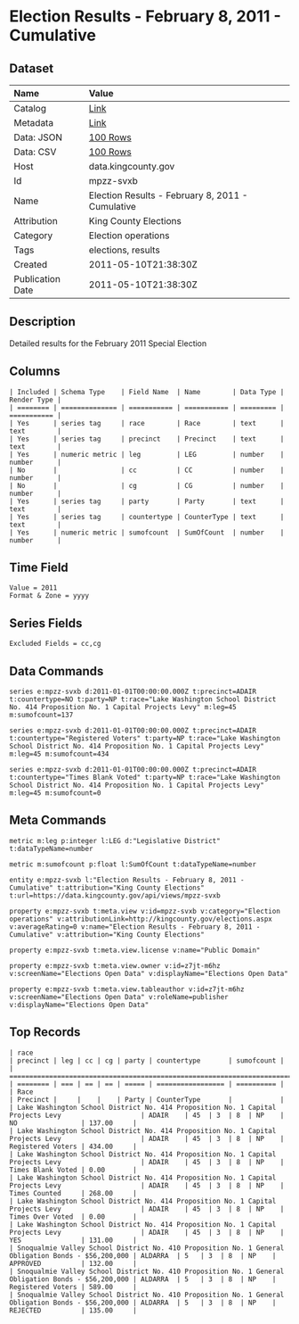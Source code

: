 # Election Results - February 8, 2011 - Cumulative

## Dataset

| Name | Value |
| :--- | :---- |
| Catalog | [Link](https://catalog.data.gov/dataset/election-results-february-8-2011-cumulative-ef681) |
| Metadata | [Link](https://data.kingcounty.gov/api/views/mpzz-svxb) |
| Data: JSON | [100 Rows](https://data.kingcounty.gov/api/views/mpzz-svxb/rows.json?max_rows=100) |
| Data: CSV | [100 Rows](https://data.kingcounty.gov/api/views/mpzz-svxb/rows.csv?max_rows=100) |
| Host | data.kingcounty.gov |
| Id | mpzz-svxb |
| Name | Election Results - February 8, 2011 - Cumulative |
| Attribution | King County Elections |
| Category | Election operations |
| Tags | elections, results |
| Created | 2011-05-10T21:38:30Z |
| Publication Date | 2011-05-10T21:38:30Z |

## Description

Detailed results for the February 2011 Special Election

## Columns

```ls
| Included | Schema Type    | Field Name  | Name        | Data Type | Render Type |
| ======== | ============== | =========== | =========== | ========= | =========== |
| Yes      | series tag     | race        | Race        | text      | text        |
| Yes      | series tag     | precinct    | Precinct    | text      | text        |
| Yes      | numeric metric | leg         | LEG         | number    | number      |
| No       |                | cc          | CC          | number    | number      |
| No       |                | cg          | CG          | number    | number      |
| Yes      | series tag     | party       | Party       | text      | text        |
| Yes      | series tag     | countertype | CounterType | text      | text        |
| Yes      | numeric metric | sumofcount  | SumOfCount  | number    | number      |
```

## Time Field

```ls
Value = 2011
Format & Zone = yyyy
```

## Series Fields

```ls
Excluded Fields = cc,cg
```

## Data Commands

```ls
series e:mpzz-svxb d:2011-01-01T00:00:00.000Z t:precinct=ADAIR t:countertype=NO t:party=NP t:race="Lake Washington School District No. 414 Proposition No. 1 Capital Projects Levy" m:leg=45 m:sumofcount=137

series e:mpzz-svxb d:2011-01-01T00:00:00.000Z t:precinct=ADAIR t:countertype="Registered Voters" t:party=NP t:race="Lake Washington School District No. 414 Proposition No. 1 Capital Projects Levy" m:leg=45 m:sumofcount=434

series e:mpzz-svxb d:2011-01-01T00:00:00.000Z t:precinct=ADAIR t:countertype="Times Blank Voted" t:party=NP t:race="Lake Washington School District No. 414 Proposition No. 1 Capital Projects Levy" m:leg=45 m:sumofcount=0
```

## Meta Commands

```ls
metric m:leg p:integer l:LEG d:"Legislative District" t:dataTypeName=number

metric m:sumofcount p:float l:SumOfCount t:dataTypeName=number

entity e:mpzz-svxb l:"Election Results - February 8, 2011 - Cumulative" t:attribution="King County Elections" t:url=https://data.kingcounty.gov/api/views/mpzz-svxb

property e:mpzz-svxb t:meta.view v:id=mpzz-svxb v:category="Election operations" v:attributionLink=http://kingcounty.gov/elections.aspx v:averageRating=0 v:name="Election Results - February 8, 2011 - Cumulative" v:attribution="King County Elections"

property e:mpzz-svxb t:meta.view.license v:name="Public Domain"

property e:mpzz-svxb t:meta.view.owner v:id=z7jt-m6hz v:screenName="Elections Open Data" v:displayName="Elections Open Data"

property e:mpzz-svxb t:meta.view.tableauthor v:id=z7jt-m6hz v:screenName="Elections Open Data" v:roleName=publisher v:displayName="Elections Open Data"
```

## Top Records

```ls
| race                                                                                               | precinct | leg | cc | cg | party | countertype       | sumofcount | 
| ================================================================================================== | ======== | === | == | == | ===== | ================= | ========== | 
| Race                                                                                               | Precinct |     |    |    | Party | CounterType       |            | 
| Lake Washington School District No. 414 Proposition No. 1 Capital Projects Levy                    | ADAIR    | 45  | 3  | 8  | NP    | NO                | 137.00     | 
| Lake Washington School District No. 414 Proposition No. 1 Capital Projects Levy                    | ADAIR    | 45  | 3  | 8  | NP    | Registered Voters | 434.00     | 
| Lake Washington School District No. 414 Proposition No. 1 Capital Projects Levy                    | ADAIR    | 45  | 3  | 8  | NP    | Times Blank Voted | 0.00       | 
| Lake Washington School District No. 414 Proposition No. 1 Capital Projects Levy                    | ADAIR    | 45  | 3  | 8  | NP    | Times Counted     | 268.00     | 
| Lake Washington School District No. 414 Proposition No. 1 Capital Projects Levy                    | ADAIR    | 45  | 3  | 8  | NP    | Times Over Voted  | 0.00       | 
| Lake Washington School District No. 414 Proposition No. 1 Capital Projects Levy                    | ADAIR    | 45  | 3  | 8  | NP    | YES               | 131.00     | 
| Snoqualmie Valley School District No. 410 Proposition No. 1 General Obligation Bonds - $56,200,000 | ALDARRA  | 5   | 3  | 8  | NP    | APPROVED          | 132.00     | 
| Snoqualmie Valley School District No. 410 Proposition No. 1 General Obligation Bonds - $56,200,000 | ALDARRA  | 5   | 3  | 8  | NP    | Registered Voters | 589.00     | 
| Snoqualmie Valley School District No. 410 Proposition No. 1 General Obligation Bonds - $56,200,000 | ALDARRA  | 5   | 3  | 8  | NP    | REJECTED          | 135.00     | 
```